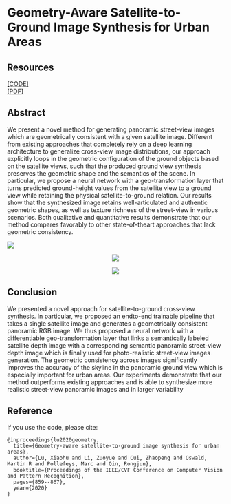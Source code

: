 # Geometry-Aware Satellite-to-Ground Image Synthesis for Urban Areas
## Resources
[[CODE]](https://github.com/lizuoyue/sate_to_ground)  
[[PDF]](https://openaccess.thecvf.com/content_CVPR_2020/html/Lu_Geometry-Aware_Satellite-to-Ground_Image_Synthesis_for_Urban_Areas_CVPR_2020_paper.html)

## Abstract
We present a novel method for generating panoramic
street-view images which are geometrically consistent with
a given satellite image. Different from existing approaches
that completely rely on a deep learning architecture to generalize cross-view image distributions, our approach explicitly loops in the geometric configuration of the ground objects based on the satellite views, such that the produced
ground view synthesis preserves the geometric shape and
the semantics of the scene. In particular, we propose a
neural network with a geo-transformation layer that turns
predicted ground-height values from the satellite view to a
ground view while retaining the physical satellite-to-ground
relation. Our results show that the synthesized image retains well-articulated and authentic geometric shapes, as
well as texture richness of the street-view in various scenarios. Both qualitative and quantitative results demonstrate
that our method compares favorably to other state-of-theart approaches that lack geometric consistency.
<p><img src="https://user-images.githubusercontent.com/32317924/119601788-e561f880-bdb7-11eb-8fbe-47492d825263.png"></p>
<p align="center"><img src="https://user-images.githubusercontent.com/32317924/119601864-075b7b00-bdb8-11eb-992c-f63ec71ffc9b.png"></p>
<p align="center"><img src="https://user-images.githubusercontent.com/32317924/119602838-0c212e80-bdba-11eb-9c4a-1954105c1f34.png"></p>





## Conclusion
We presented a novel approach for satellite-to-ground
cross-view synthesis. In particular, we proposed an endto-end trainable pipeline that takes a single satellite image
and generates a geometrically consistent panoramic RGB
image. We thus proposed a neural network with a differentiable geo-transformation layer that links a semantically
labeled satellite depth image with a corresponding semantic panoramic street-view depth image which is finally
used for photo-realistic street-view images generation.
The geometric consistency across images significantly
improves the accuracy of the skyline in the panoramic
ground view which is especially important for urban areas.
Our experiments demonstrate that our method outperforms
existing approaches and is able to synthesize more realistic
street-view panoramic images and in larger variability


## Reference
If you use the code, please cite:

    @inproceedings{lu2020geometry,
      title={Geometry-aware satellite-to-ground image synthesis for urban areas},
      author={Lu, Xiaohu and Li, Zuoyue and Cui, Zhaopeng and Oswald, Martin R and Pollefeys, Marc and Qin, Rongjun},
      booktitle={Proceedings of the IEEE/CVF Conference on Computer Vision and Pattern Recognition},
      pages={859--867},
      year={2020}
    }
